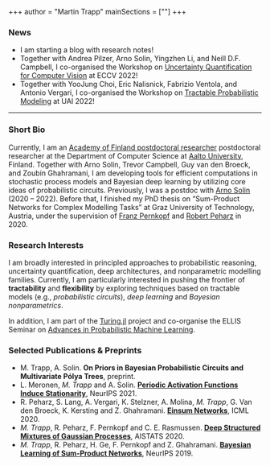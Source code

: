 +++
author = "Martin Trapp"
mainSections = [""]
+++

<!--
This file is left intentionally empty by default to be backwards compatible with the initial theme setup.

Although the theme has advanced a little bit and it now allows to specify the content on the main page (even if the list of posts/articles is not intended).
This can be:
- with the list of posts/articles (default: `mainSections = ["post"]) or
- without the list of posts/articles (by setting `mainSections = [""]`)

Markdown supported, ie:

```
# Welcome

- Hugo :rocket:
- Hugo theme :rocket:

Don't forget to check the README.md file!
```

Remember that you can also specify a section header for the posts below by configuring the `mainSectionsTitle` parameter in the front matter of this file.
-->
### News
- I am starting a blog with research notes!
- Together with Andrea Pilzer, Arno Solin, Yingzhen Li, and Neill D.F. Campbell, I co-organised the Workshop on [Uncertainty Quantification for Computer Vision](https://uncv2022.github.io) at ECCV 2022!
- Together with YooJung Choi, Eric Nalisnick, Fabrizio Ventola, and Antonio Vergari, I co-organised the Workshop on [Tractable Probabilistic Modeling](https://tractable-probabilistic-modeling.github.io/tpm2022/) at UAI 2022!

---

### Short Bio
Currently, I am an [Academy of Finland postdoctoral researcher](https://akareport.aka.fi/ibi_apps/WFServlet?IBIF_ex=x_hakkuvaus2&CLICKED_ON=&HAKNRO1=347279&UILANG=en&TULOSTE=HTML) postdoctoral researcher at the Department of Computer Science at [Aalto University](https://www.aalto.fi/en), Finland. Together with Arno Solin, Trevor Campbell, Guy van den Broeck, and Zoubin Ghahramani, I am developing tools for efficient computations in stochastic process models and Bayesian deep learning by utilizing core ideas of probabilistic circuits. Previously, I was a postdoc with [Arno Solin](https://users.aalto.fi/~asolin/) (2020 – 2022). Before that, I finished my PhD thesis on “Sum-Product Networks for Complex Modelling Tasks” at Graz University of Technology, Austria, under the supervision of [Franz Pernkopf](https://www.spsc.tugraz.at/people/franz-pernkopf.html) and [Robert Peharz](https://robert-peharz.github.io) in 2020.

### Research Interests
I am broadly interested in principled approaches to probabilistic reasoning, uncertainty quantification, deep architectures, and nonparametric modelling families. 
Currently, I am particularly interested in pushing the frontier of **tractability** and **flexibility** by exploring techniques based on tractable models (e.g., *probabilistic circuits*), *deep learning* and *Bayesian nonparametrics*.


In addition, I am part of the [Turing.jl](https://turing.ml/dev/) project and co-organise the ELLIS Seminar on [Advances in Probabilistic Machine Learning](https://aaltoml.github.io/apml/).

### Selected Publications & Preprints
- M. Trapp, A. Solin. **On Priors in Bayesian Probabilistic Circuits and Multivariate Pólya Trees**, preprint.
- L. Meronen, *M. Trapp* and A. Solin. **[Periodic Activation Functions Induce Stationarity](https://arxiv.org/abs/2110.13572)**, NeurIPS 2021.
- R. Peharz, S. Lang, A. Vergari, K. Stelzner, A. Molina, *M. Trapp*, G. Van den Broeck, K. Kersting and Z. Ghahramani. **[Einsum Networks](https://arxiv.org/abs/2004.06231)**, ICML 2020.
- *M. Trapp*, R. Peharz, F. Pernkopf and C. E. Rasmussen. **[Deep Structured Mixtures of Gaussian Processes](https://arxiv.org/abs/1910.04536)**, AISTATS 2020.
- *M. Trapp*, R. Peharz, H. Ge, F. Pernkopf and Z. Ghahramani. **[Bayesian Learning of Sum-Product Networks](https://arxiv.org/abs/1905.10884)**, NeurIPS 2019.


